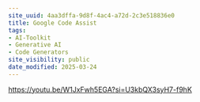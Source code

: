 ```yaml
---
site_uuid: 4aa3dffa-9d8f-4ac4-a72d-2c3e518836e0
title: Google Code Assist
tags:
- AI-Toolkit
- Generative AI
- Code Generators
site_visibility: public
date_modified: 2025-03-24
---
```




https://youtu.be/W1JxFwh5EGA?si=U3kbQX3syH7-f9hK